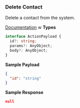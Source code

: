 ### Delete Contact

Delete a contact from the system.

[Documentation](https://developer.sage.com/accounting/reference/contacts/#tag/Contacts/operation/putContactsKey)
w
**Types**

```ts
interface ActionPayload {
  id?: string;
  params?: AnyObject;
  body?: AnyObject;
}
```

**Sample Payload**
```json
{
  "id": "string"
}
```

**Sample Response**
```json
null
```
